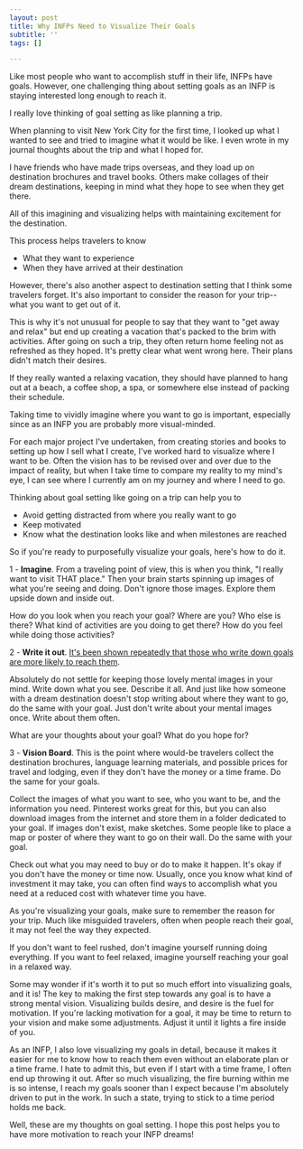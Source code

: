 ```yaml
---
layout: post
title: Why INFPs Need to Visualize Their Goals
subtitle: ''
tags: []

---
```

Like most people who want to accomplish stuff in their life, INFPs have goals. However, one challenging thing about setting goals as an INFP is staying interested long enough to reach it.

I really love thinking of goal setting as like planning a trip. 

When planning to visit New York City for the first time, I looked up what I wanted to see and tried to imagine what it would be like. I even wrote in my journal thoughts about the trip and what I hoped for.

I have friends who have made trips overseas,  and they load up on destination brochures and travel books. Others make collages of their dream destinations, keeping in mind what they hope to see when they get there.

All of this imagining and visualizing helps with maintaining excitement for the destination.

This process helps travelers to know
  - What they want to experience
  - When they have arrived at their destination

However, there's also another aspect to destination setting that I think some travelers forget. It's also important to consider the reason for your trip--what you want to get out of it. 

This is why it's not unusual for people to say that they want to "get away and relax" but end up creating a vacation that's packed to the brim with activities. After going on such a trip, they often return home feeling not as refreshed as they hoped. It's pretty clear what went wrong here. Their plans didn't match their desires. 

If they really wanted a relaxing vacation, they should have planned to hang out at a beach, a coffee shop, a spa, or somewhere else instead of packing their schedule. 

Taking time to vividly imagine where you want to go is important, especially since as an INFP you are probably more visual-minded. 

For each major project I've undertaken, from creating stories and books to setting up how I sell what I create, I've worked hard to visualize where I want to be. Often the vision has to be revised over and over due to the impact of reality, but when I take time to compare my reality to my mind's eye, I can see where I currently am on my journey and where I need to go. 

Thinking about goal setting like going on a trip can help you to

  - Avoid getting distracted from where you really want to go
  - Keep motivated
  - Know what the destination looks like and when milestones are reached

So if you're ready to purposefully visualize your goals, here's how to do it.

1 - **Imagine**. From a traveling point of view, this is when you think, "I really want to visit THAT place." Then your brain starts spinning up images of what you're seeing and doing. Don't ignore those images. Explore them upside down and inside out. 

How do you look when you reach your goal? Where are you? Who else is there? What kind of activities are you doing to get there? How do you feel while doing those activities?
 
2 - **Write it out**. [It's been shown repeatedly that those who write down goals are more likely to reach them](https://www.forbes.com/sites/markmurphy/2018/04/15/neuroscience-explains-why-you-need-to-write-down-your-goals-if-you-actually-want-to-achieve-them/#7bfa02079059). 

Absolutely do not settle for keeping those lovely mental images in your mind. Write down what you see. Describe it all. And just like how someone with a dream destination doesn't stop writing about where they want to go, do the same with your goal. Just don't write about your mental images once. Write about them often. 

What are your thoughts about your goal? What do you hope for? 
 
3 - **Vision Board**. This is the point where would-be travelers collect the destination brochures, language learning materials, and possible prices for travel and lodging, even if they don't have the money or a time frame. Do the same for your goals. 

Collect the images of what you want to see, who you want to be, and the information you need. Pinterest works great for this, but you can also download images from the internet and store them in a folder dedicated to your goal. If images don't exist, make sketches. Some people like to place a map or poster of where they want to go on their wall. Do the same with your goal. 

Check out what you may need to buy or do to make it happen. It's okay if you don't have the money or time now. Usually, once you know what kind of investment it may take, you can often find ways to accomplish what you need at a reduced cost with whatever time you have. 

As you're visualizing your goals, make sure to remember the reason for your trip. Much like misguided travelers, often when people reach their goal, it may not feel the way they expected. 

If you don't want to feel rushed, don't imagine yourself running doing everything. If you want to feel relaxed, imagine yourself reaching your goal in a relaxed way. 

Some may wonder if it's worth it to put so much effort into visualizing goals, and it is! The key to making the first step towards any goal is to have a strong mental vision. Visualizing builds desire, and desire is the fuel for motivation. If you're lacking motivation for a goal, it may be time to return to your vision and make some adjustments. Adjust it until it lights a fire inside of you. 

As an INFP, I also love visualizing my goals in detail, because it makes it easier for me to know how to reach them even without an elaborate plan or a time frame. I hate to admit this, but even if I start with a time frame, I often end up throwing it out.  After so much visualizing, the fire burning within me is so intense, I reach my goals sooner than I expect because I'm absolutely driven to put in the work. In such a state, trying to stick to a time period holds me back. 

Well, these are my thoughts on goal setting. I hope this post helps you to have more motivation to reach your INFP dreams!